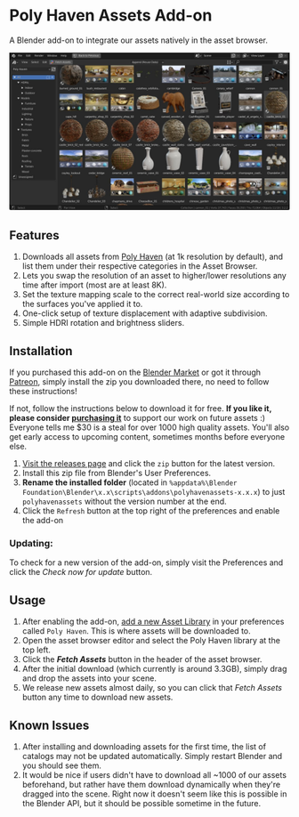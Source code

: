 # Poly Haven Assets Add-on

A Blender add-on to integrate our assets natively in the asset browser.

![Screenshot](/screenshot.jpg)

## Features

1. Downloads all assets from [Poly Haven](https://polyhaven.com/) (at 1k resolution by default), and list them under their respective categories in the Asset Browser.
2. Lets you swap the resolution of an asset to higher/lower resolutions any time after import (most are at least 8K).
3. Set the texture mapping scale to the correct real-world size according to the surfaces you've applied it to.
4. One-click setup of texture displacement with adaptive subdivision.
5. Simple HDRI rotation and brightness sliders.

## Installation

If you purchased this add-on on the [Blender Market](https://blendermarket.com/products/poly-haven-asset-browser) or got it through [Patreon](https://www.patreon.com/posts/70974704), simply install the zip you downloaded there, no need to follow these instructions!

If not, follow the instructions below to download it for free. **If you like it, please consider [purchasing it](https://blendermarket.com/products/poly-haven-asset-browser)** to support our work on future assets :) Everyone tells me $30 is a steal for over 1000 high quality assets. You'll also get early access to upcoming content, sometimes months before everyone else.

1. [Visit the releases page](https://github.com/Poly-Haven/polyhavenassets/tags) and click the `zip` button for the latest version.
2. Install this zip file from Blender's User Preferences.
3. **Rename the installed folder** (located in `%appdata%\Blender Foundation\Blender\x.x\scripts\addons\polyhavenassets-x.x.x`) to just `polyhavenassets` without the version number at the end.
4. Click the `Refresh` button at the top right of the preferences and enable the add-on

### Updating:

To check for a new version of the add-on, simply visit the Preferences and click the *Check now for update* button.

## Usage

1. After enabling the add-on, [add a new Asset Library](https://file.coffee/u/sPrJY2-9578l2WjmmOA3n.png) in your preferences called `Poly Haven`. This is where assets will be downloaded to.
2. Open the asset browser editor and select the Poly Haven library at the top left.
3. Click the ***Fetch Assets*** button in the header of the asset browser.
4. After the initial download (which currently is around 3.3GB), simply drag and drop the assets into your scene.
5. We release new assets almost daily, so you can click that *Fetch Assets* button any time to download new assets.

## Known Issues

1. After installing and downloading assets for the first time, the list of catalogs may not be updated automatically. Simply restart Blender and you should see them.
2. It would be nice if users didn't have to download all ~1000 of our assets beforehand, but rather have them download dynamically when they're dragged into the scene. Right now it doesn't seem like this is possible in the Blender API, but it should be possible sometime in the future.